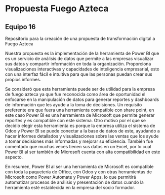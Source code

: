 # Propuesta Fuego Azteca
## Equipo 16
Repositorio para la creación de una propuesta de transformación digital a Fuego Azteca

Nuestra propuesta es la implementación de la herramienta de Power BI que es un servicio de análisis de datos que permite a las empresas visualizar sus datos y compartir información en toda la organización. Proporciona visualizaciones interactivas y capacidades de inteligencia empresarial, esto con una interfaz fácil e intuitiva para que las personas puedan crear sus propios informes.

Se consideró que esta herramienta puede ser de utilidad para la empresa de fuego azteca ya que fue reconocida como área de oportunidad el enfocarse en la manipulación de datos para generar reportes y dashboards de información que les ayude a la toma de decisiones. Un requisito preferente era que fuera una herramienta compatible con share point, en este caso Power BI es una herramienta de Microsoft que permite generar reportes y es compatible con este sistema. Otro motivo por el que se decidió elegir esta herramienta es porque la empresa utiliza el sistema de Odoo y Power BI se puede conectar a la base de datos de este, ayudando a hacer informes detallados y visualizaciones sobre las ventas que los ayude a tomar decisiones más informadas y mejorar su eficiencia. También fue comentado que muchas veces tienen sus datos en un Excel, por lo cual Power BI al ser también de Microsoft cuenta con alta compatibilidad en este aspecto.

En resumen, Power BI al ser una herramienta de Microsoft es compatible con toda la paquetería de Office, con Odoo y con otras herramientas de Microsoft como Power Automate y Power Apps, lo que permitirá automatizar procesos de análisis y presentación de datos cuando la herramienta esté establecida en la empresa del socio formador. 
